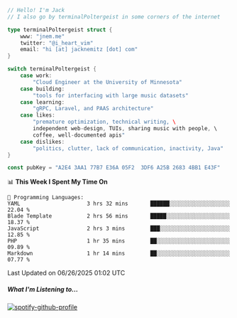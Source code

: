 ```go
// Hello! I'm Jack
// I also go by terminalPoltergeist in some corners of the internet

type terminalPoltergeist struct {
    www: "jnem.me"
    twitter: "@i_heart_vim"
    email: "hi [at] jacknemitz [dot] com"
}

switch terminalPoltergeist {
    case work:
        "Cloud Engineer at the University of Minnesota"
    case building:
        "tools for interfacing with large music datasets"
    case learning:
        "gRPC, Laravel, and PAAS architecture"
    case likes:
        "premature optimization, technical writing, \
        independent web-design, TUIs, sharing music with people, \
        coffee, well-documented apis"
    case dislikes:
        "politics, clutter, lack of communication, inactivity, Java"
}

const pubKey = "A2E4 3AA1 77B7 E36A 05F2  3DF6 A25B 2683 4BB1 E43F"
```

<!--START_SECTION:waka-->
📊 **This Week I Spent My Time On** 

```text
💬 Programming Languages: 
YAML                     3 hrs 32 mins       ██████░░░░░░░░░░░░░░░░░░░   22.04 % 
Blade Template           2 hrs 56 mins       █████░░░░░░░░░░░░░░░░░░░░   18.37 % 
JavaScript               2 hrs 3 mins        ███░░░░░░░░░░░░░░░░░░░░░░   12.85 % 
PHP                      1 hr 35 mins        ██░░░░░░░░░░░░░░░░░░░░░░░   09.89 % 
Markdown                 1 hr 14 mins        ██░░░░░░░░░░░░░░░░░░░░░░░   07.77 % 
```


 Last Updated on 06/26/2025 01:02 UTC
<!--END_SECTION:waka-->

##### What I'm Listening to...

[![spotify-github-profile](https://jnem.me/listening-item?maxAge=2592000)](https://jnem.me/listening)

